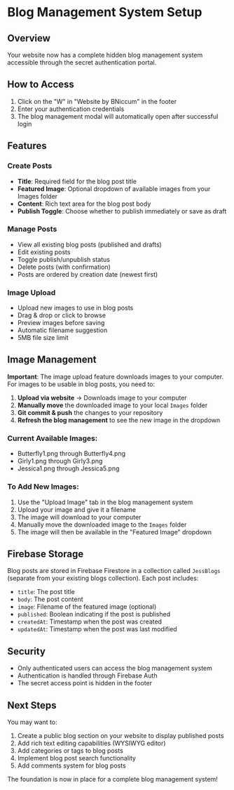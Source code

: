 # Blog Management System Setup

## Overview
Your website now has a complete hidden blog management system accessible through the secret authentication portal.

## How to Access
1. Click on the "W" in "Website by BNiccum" in the footer
2. Enter your authentication credentials
3. The blog management modal will automatically open after successful login

## Features

### Create Posts
- **Title**: Required field for the blog post title
- **Featured Image**: Optional dropdown of available images from your Images folder
- **Content**: Rich text area for the blog post body
- **Publish Toggle**: Choose whether to publish immediately or save as draft

### Manage Posts
- View all existing blog posts (published and drafts)
- Edit existing posts
- Toggle publish/unpublish status
- Delete posts (with confirmation)
- Posts are ordered by creation date (newest first)

### Image Upload
- Upload new images to use in blog posts
- Drag & drop or click to browse
- Preview images before saving
- Automatic filename suggestion
- 5MB file size limit

## Image Management
**Important**: The image upload feature downloads images to your computer. For images to be usable in blog posts, you need to:

1. **Upload via website** → Downloads image to your computer
2. **Manually move** the downloaded image to your local `Images` folder
3. **Git commit & push** the changes to your repository
4. **Refresh the blog management** to see the new image in the dropdown

### Current Available Images:
- Butterfly1.png through Butterfly4.png
- Girly1.png through Girly3.png  
- Jessica1.png through Jessica5.png

### To Add New Images:
1. Use the "Upload Image" tab in the blog management system
2. Upload your image and give it a filename
3. The image will download to your computer
4. Manually move the downloaded image to the `Images` folder
5. The image will then be available in the "Featured Image" dropdown

## Firebase Storage
Blog posts are stored in Firebase Firestore in a collection called `JessBlogs` (separate from your existing blogs collection). Each post includes:
- `title`: The post title
- `body`: The post content
- `image`: Filename of the featured image (optional)
- `published`: Boolean indicating if the post is published
- `createdAt`: Timestamp when the post was created
- `updatedAt`: Timestamp when the post was last modified

## Security
- Only authenticated users can access the blog management system
- Authentication is handled through Firebase Auth
- The secret access point is hidden in the footer

## Next Steps
You may want to:
1. Create a public blog section on your website to display published posts
2. Add rich text editing capabilities (WYSIWYG editor)
3. Add categories or tags to blog posts
4. Implement blog post search functionality
5. Add comments system for blog posts

The foundation is now in place for a complete blog management system!